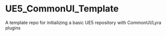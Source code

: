 # UE5_CommonUI_Template
A template repo for initializing a basic UE5 repository with CommonUI/Lyra plugins
